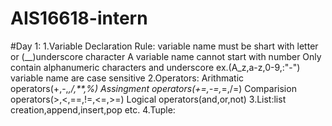 # AIS16618-intern
#Day 1:
1.Variable Declaration Rule:
variable name must be shart with letter or (__)underscore character 
A variable name cannot start with number 
Only contain alphanumeric characters and underscore ex.(A_z,a-z,0-9,:"-") 
variable name are case sensitive
2.Operators: 
Arithmatic operators(+,-,*,/,**,%)
Assingment operators(+=,-=,*=,/=)
Comparision operators(>,<,==,!=,<=,>=)
Logical operators(and,or,not)
3.List:list creation,append,insert,pop etc.
4.Tuple: 
